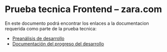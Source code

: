 # Prueba tecnica Frontend – zara.com

En este documento podrá encontrar los enlaces a la documentacion requerida como parte de la prueba tecnica:

- [Preanálisis de desarrollo](https://docs.google.com/document/d/1SE7hW5VbuHhpziUfF-T1GlNhbSy_WG688g4jGP5HrrY/edit?usp=sharing)
- [Documentación del progreso del desarrollo](https://docs.google.com/document/d/1BkxyAWXpuqsRUrln2CdMhq8MylhZoHQwhCysnIs1NYA/edit?usp=sharing)
